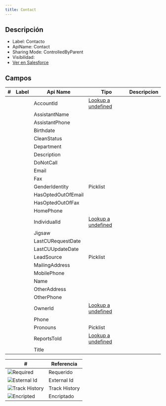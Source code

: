 ```yaml
---
title: Contact
---
```


<!-- START autogenerated-object -->

## Descripción



- Label: Contacto
- ApiName: Contact
- Sharing Mode: ControlledByParent
- Visibilidad: 
- [Ver en Salesforce](https://test.salesforce.com/lightning/setup/ObjectManager/lookupRedirect?lookup=entityByApiName&apiName=Contact)

## Campos

| #   | Label | Api Name | Tipo | Descripcion |
| --- | ----- | -------- | ---- | ----------- |
| <div class="icons"></div> |  | AccountId | [Lookup a undefined](/diccionarios/objects/undefined) |  <ul></ul> |
| <div class="icons"></div> |  | AssistantName |  |  <ul></ul> |
| <div class="icons"></div> |  | AssistantPhone |  |  <ul></ul> |
| <div class="icons"></div> |  | Birthdate |  |  <ul></ul> |
| <div class="icons"></div> |  | CleanStatus |  |  <ul></ul> |
| <div class="icons"></div> |  | Department |  |  <ul></ul> |
| <div class="icons"></div> |  | Description |  |  <ul></ul> |
| <div class="icons"></div> |  | DoNotCall |  |  <ul></ul> |
| <div class="icons"></div> |  | Email |  |  <ul></ul> |
| <div class="icons"></div> |  | Fax |  |  <ul></ul> |
| <div class="icons"></div> |  | GenderIdentity | Picklist |  <ul></ul> |
| <div class="icons"></div> |  | HasOptedOutOfEmail |  |  <ul></ul> |
| <div class="icons"></div> |  | HasOptedOutOfFax |  |  <ul></ul> |
| <div class="icons"></div> |  | HomePhone |  |  <ul></ul> |
| <div class="icons"></div> |  | IndividualId | [Lookup a undefined](/diccionarios/objects/undefined) |  <ul></ul> |
| <div class="icons"></div> |  | Jigsaw |  |  <ul></ul> |
| <div class="icons"></div> |  | LastCURequestDate |  |  <ul></ul> |
| <div class="icons"></div> |  | LastCUUpdateDate |  |  <ul></ul> |
| <div class="icons"></div> |  | LeadSource | Picklist |  <ul></ul> |
| <div class="icons"></div> |  | MailingAddress |  |  <ul></ul> |
| <div class="icons"></div> |  | MobilePhone |  |  <ul></ul> |
| <div class="icons"></div> |  | Name |  |  <ul></ul> |
| <div class="icons"></div> |  | OtherAddress |  |  <ul></ul> |
| <div class="icons"></div> |  | OtherPhone |  |  <ul></ul> |
| <div class="icons"></div> |  | OwnerId | [Lookup a undefined](/diccionarios/objects/undefined) |  <ul></ul> |
| <div class="icons"></div> |  | Phone |  |  <ul></ul> |
| <div class="icons"></div> |  | Pronouns | Picklist |  <ul></ul> |
| <div class="icons"></div> |  | ReportsToId | [Lookup a undefined](/diccionarios/objects/undefined) |  <ul></ul> |
| <div class="icons"></div> |  | Title |  |  <ul></ul> |

| #                                                              | Referencia    |
| -------------------------------------------------------------- | ------------- |
| <div class="icons">![Required](/img/lock_60.png)</div>         | Requerido     |
| <div class="icons">![Esternal Id](/img/database_60.png)</div>  | External Id   |
| <div class="icons">![Track History](/img/tracker_60.png)</div> | Track History |
| <div class="icons">![Encripted](/img/password_60.png)</div>    | Encriptado    |

<!-- END autogenerated-object -->
